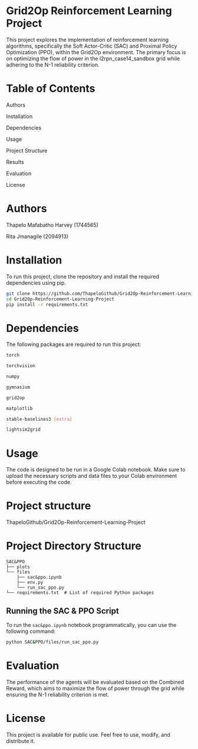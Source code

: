 # Grid2Op Reinforcement Learning Project

This project explores the implementation of reinforcement learning algorithms, specifically the Soft Actor-Critic (SAC) and Proximal Policy Optimization (PPO), within the Grid2Op environment. The primary focus is on optimizing the flow of power in the l2rpn_case14_sandbox grid while adhering to the N-1 reliability criterion.

# Table of Contents

Authors

Installation

Dependencies

Usage

Project Structure

Results

Evaluation

License

# Authors
Thapelo Mafabatho Harvey (1744565)

Rita Jmanagile (2094913)

# Installation
To run this project, clone the repository and install the required dependencies using pip.

```bash
git clone https://github.com/ThapeloGithub/Grid2Op-Reinforcement-Learning-Project
cd Grid2Op-Reinforcement-Learning-Project
pip install -r requirements.txt
```

# Dependencies
The following packages are required to run this project:
```bash
torch

torchvision

numpy

gymnasium

grid2op

matplotlib

stable-baselines3 [extra]

lightsim2grid
```
# Usage 
The code is designed to be run in a Google Colab notebook. Make sure to upload the necessary scripts and data files to your Colab environment before executing the code.
# Project structure
ThapeloGithub/Grid2Op-Reinforcement-Learning-Project

# Project Directory Structure

```plaintext
SAC&PPO
├── plots
└── files
    ├── sac&ppo.ipynb
    ├── env.py
    └── run_sac_ppo.py
└── requirements.txt  # List of required Python packages
```
## Running the SAC & PPO Script

To run the `sac&ppo.ipynb` notebook programmatically, you can use the following command:

```bash
python SAC&PPO/files/run_sac_ppo.py
```

# Evaluation
The performance of the agents will be evaluated based on the Combined Reward, which aims to maximize the flow of power through the grid while ensuring the N-1 reliability criterion is met.
# License
This project is available for public use. Feel free to use, modify, and distribute it.
